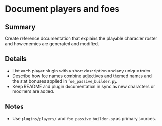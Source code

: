 # Document players and foes

## Summary
Create reference documentation that explains the playable character roster and how enemies are generated and modified.

## Details
- List each player plugin with a short description and any unique traits.
- Describe how foe names combine adjectives and themed names and the stat bonuses applied in `foe_passive_builder.py`.
- Keep README and plugin documentation in sync as new characters or modifiers are added.

## Notes
- Use `plugins/players/` and `foe_passive_builder.py` as primary sources.
